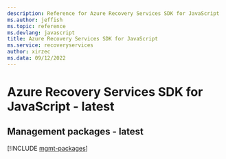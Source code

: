 ```yaml
---
description: Reference for Azure Recovery Services SDK for JavaScript
ms.author: jeffish
ms.topic: reference
ms.devlang: javascript
title: Azure Recovery Services SDK for JavaScript
ms.service: recoveryservices
author: xirzec
ms.data: 09/12/2022
---
```

# Azure Recovery Services SDK for JavaScript - latest

## Management packages - latest
[!INCLUDE [mgmt-packages](recovery-services-mgmt-index.md)]